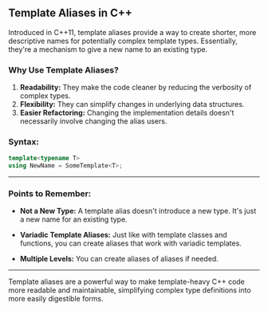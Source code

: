 ## Template Aliases in C++

Introduced in C++11, template aliases provide a way to create shorter, more descriptive names for potentially complex template types. Essentially, they're a mechanism to give a new name to an existing type.

### Why Use Template Aliases?

1. **Readability:** They make the code cleaner by reducing the verbosity of complex types.
2. **Flexibility:** They can simplify changes in underlying data structures.
3. **Easier Refactoring:** Changing the implementation details doesn't necessarily involve changing the alias users.

### Syntax:

```cpp
template<typename T>
using NewName = SomeTemplate<T>;
```
---

### Points to Remember:

- **Not a New Type:** A template alias doesn't introduce a new type. It's just a new name for an existing type.
  
- **Variadic Template Aliases:** Just like with template classes and functions, you can create aliases that work with variadic templates.
  
- **Multiple Levels:** You can create aliases of aliases if needed.

---

Template aliases are a powerful way to make template-heavy C++ code more readable and maintainable, simplifying complex type definitions into more easily digestible forms.
